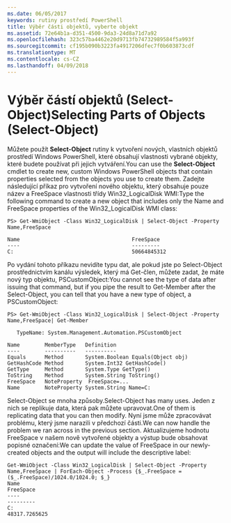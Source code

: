 ```yaml
---
ms.date: 06/05/2017
keywords: rutiny prostředí PowerShell
title: Výběr části objektů, vyberte objekt
ms.assetid: 72e64b1a-d351-4500-9da3-24d8a71d7a92
ms.openlocfilehash: 323c57ba4462e20d9713fb74732989584f5a993f
ms.sourcegitcommit: cf195b090b3223fa4917206dfec7f0b603873cdf
ms.translationtype: MT
ms.contentlocale: cs-CZ
ms.lasthandoff: 04/09/2018
---
```

# <a name="selecting-parts-of-objects-select-object"></a><span data-ttu-id="7e4d4-103">Výběr částí objektů (Select-Object)</span><span class="sxs-lookup"><span data-stu-id="7e4d4-103">Selecting Parts of Objects (Select-Object)</span></span>

<span data-ttu-id="7e4d4-104">Můžete použít **Select-Object** rutiny k vytvoření nových, vlastních objektů prostředí Windows PowerShell, které obsahují vlastnosti vybrané objekty, které budete používat při jejich vytváření.</span><span class="sxs-lookup"><span data-stu-id="7e4d4-104">You can use the **Select-Object** cmdlet to create new, custom Windows PowerShell objects that contain properties selected from the objects you use to create them.</span></span> <span data-ttu-id="7e4d4-105">Zadejte následující příkaz pro vytvoření nového objektu, který obsahuje pouze název a FreeSpace vlastnosti třídy Win32_LogicalDisk WMI:</span><span class="sxs-lookup"><span data-stu-id="7e4d4-105">Type the following command to create a new object that includes only the Name and FreeSpace properties of the Win32_LogicalDisk WMI class:</span></span>

```
PS> Get-WmiObject -Class Win32_LogicalDisk | Select-Object -Property Name,FreeSpace

Name                                    FreeSpace
----                                    ---------
C:                                      50664845312
```

<span data-ttu-id="7e4d4-106">Po vydání tohoto příkazu nevidíte typu dat, ale pokud jste po Select-Object prostřednictvím kanálu výsledek, který má Get-člen, můžete zadat, že máte nový typ objektu, PSCustomObject:</span><span class="sxs-lookup"><span data-stu-id="7e4d4-106">You cannot see the type of data after issuing that command, but if you pipe the result to Get-Member after the Select-Object, you can tell that you have a new type of object, a PSCustomObject:</span></span>

```
PS> Get-WmiObject -Class Win32_LogicalDisk | Select-Object -Property Name,FreeSpace| Get-Member

   TypeName: System.Management.Automation.PSCustomObject

Name        MemberType   Definition
----        ----------   ----------
Equals      Method       System.Boolean Equals(Object obj)
GetHashCode Method       System.Int32 GetHashCode()
GetType     Method       System.Type GetType()
ToString    Method       System.String ToString()
FreeSpace   NoteProperty  FreeSpace=...
Name        NoteProperty System.String Name=C:
```

<span data-ttu-id="7e4d4-107">Select-Object se mnoha způsoby.</span><span class="sxs-lookup"><span data-stu-id="7e4d4-107">Select-Object has many uses.</span></span> <span data-ttu-id="7e4d4-108">Jeden z nich se replikuje data, která pak můžete upravovat.</span><span class="sxs-lookup"><span data-stu-id="7e4d4-108">One of them is replicating data that you can then modify.</span></span> <span data-ttu-id="7e4d4-109">Nyní jsme může zpracovávat problému, který jsme narazili v předchozí části.</span><span class="sxs-lookup"><span data-stu-id="7e4d4-109">We can now handle the problem we ran across in the previous section.</span></span> <span data-ttu-id="7e4d4-110">Aktualizujeme hodnotu FreeSpace v našem nově vytvořené objekty a výstup bude obsahovat popisné označení:</span><span class="sxs-lookup"><span data-stu-id="7e4d4-110">We can update the value of FreeSpace in our newly-created objects and the output will include the descriptive label:</span></span>

```
Get-WmiObject -Class Win32_LogicalDisk | Select-Object -Property Name,FreeSpace | ForEach-Object -Process {$_.FreeSpace = ($_.FreeSpace)/1024.0/1024.0; $_}
Name                                                                  FreeSpace
----                                                                  ---------
C:                                                                48317.7265625
```